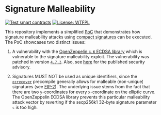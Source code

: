 # Signature Malleability

[![Test smart contracts](https://github.com/pcaversaccio/malleable-signatures/actions/workflows/test.yml/badge.svg)](https://github.com/pcaversaccio/malleable-signatures/actions/workflows/test.yml)
[![License: WTFPL](https://img.shields.io/badge/License-WTFPL-blue.svg)](http://www.wtfpl.net/about)

This repository implements a simplified [PoC](./test/SignatureMalleability.t.sol) that demonstrates how signature malleability attacks using [compact signatures](https://eips.ethereum.org/EIPS/eip-2098) can be executed. The PoC showcases two distinct issues:

1. A vulnerability with the [OpenZeppelin `4.6` ECDSA library](https://github.com/OpenZeppelin/openzeppelin-contracts/blob/release-v4.6/contracts/utils/cryptography/ECDSA.sol) which is vulnerable to the signature malleability exploit. The vulnerability was patched in version [`4.7.3`](https://github.com/OpenZeppelin/openzeppelin-contracts/releases/tag/v4.7.3). Also, see [here](https://github.com/OpenZeppelin/openzeppelin-contracts/security/advisories/GHSA-4h98-2769-gh6h) for the published security advisory.

2. Signatures MUST NOT be used as unique identifiers, since the [`ecrecover`](https://www.evm.codes/precompiled#0x01?fork=shanghai) precompile generally allows for malleable (non-unique) signatures (see [EIP-2](https://eips.ethereum.org/EIPS/eip-2)). The underlying issue stems from the fact that there are two `y`-coordinates for every `x`-coordinate on the elliptic curve. The OpenZeppelin ECDSA library prevents this particular malleability attack vector by reverting if the secp256k1 32-byte signature parameter `s` is too high.
